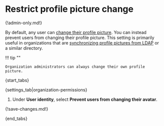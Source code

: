 # Restrict profile picture change

[change-avatar]: /help/change-your-profile-picture
[ldap-sync-avatars]: https://zulip.readthedocs.io/en/stable/production/authentication-methods.html#synchronizing-avatars

{!admin-only.md!}

By default, any user can [change their profile picture][change-avatar].
You can instead prevent users from changing their profile picture. This
setting is primarily useful in organizations that are [synchronizing
profile pictures from LDAP][ldap-sync-avatars] or a similar directory.

!!! tip ""

    Organization administrators can always change their own profile
    picture.

{start_tabs}

{settings_tab|organization-permissions}

1. Under **User identity**, select **Prevent users from changing their
   avatar**.

{!save-changes.md!}

{end_tabs}
